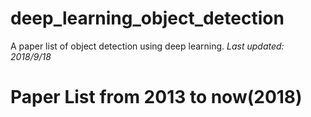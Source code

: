 # deep_learning_object_detection
A paper list of object detection using deep learning.
*Last updated: 2018/9/18*

# Paper List from 2013 to now(2018)




